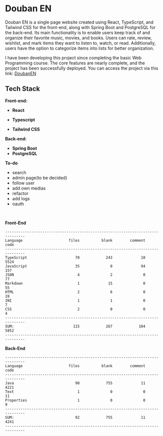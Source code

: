 # Douban EN

Douban EN is a single page website created using React, TypeScript, and Tailwind CSS for the front-end, along with
Spring Boot and PostgreSQL for the back-end. Its main functionality is to enable users keep track of and organize their favorite
music, movies, and books. Users can rate, review, wishlist, and mark items they want to listen to, watch, or
read. Additionally, users have the option to categorize items into lists for better organization.

I have been developing this project since completing the basic Web Programming course. The core features are nearly
complete, and the project has been successfully deployed. You can access the project via this link:
[DoubanEN](https://nice-water-005626e10.4.azurestaticapps.net/)

## Tech Stack

**Front-end:**

- **React**

- **Typescript**

- **Tailwind CSS**

**Back-end:**

- **Spring Boot**
- **PostgreSQL**

**To-do**
- search
- admin page(to be decided)
- follow user
- add own medias
- refactor
- add logs
- oauth

<br>

**Front-End**

```
-------------------------------------------------------------------------------
Language                     files          blank        comment           code
-------------------------------------------------------------------------------
TypeScript                      70            243             10           5524
JavaScript                      35              0             94            157
JSON                             4              2              0             77
Markdown                         1             15              0             55
HTML                             2              6              0             28
INI                              1              1              0              7
CSS                              2              0              0              4
-------------------------------------------------------------------------------
SUM:                           115            267            104           5852
-------------------------------------------------------------------------------
```

**Back-End**

```
-------------------------------------------------------------------------------
Language                     files          blank        comment           code
-------------------------------------------------------------------------------
Java                            90            755             11           4221
Text                             1              0              0             11
Properties                       1              0              0              9
-------------------------------------------------------------------------------
SUM:                            92            755             11           4241
-------------------------------------------------------------------------------
```
